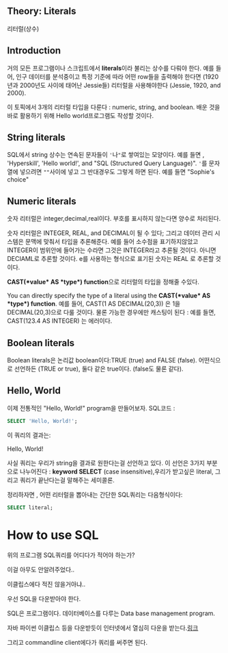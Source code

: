 ## Theory: Literals

 리터럴(상수)

## Introduction

거의 모든 프로그램이나 스크립트에서 **literals**이라 불리는 상수를 다뤄야 한다. 예를 들어, 인구 데이터를 분석중이고 특정 기준에 따라 어떤 row들을 출력해야 한다면 (1920년과 2000년도 사이에 태어난 Jessie들) 리터럴을 사용해야한다 (Jessie, 1920, and 2000).

이 토픽에서 3개의 리터럴 타입을 다룬다 : numeric, string, and boolean. 배운 것을 바로 활용하기 위해 Hello world프로그램도 작성할 것이다.

## String literals

SQL에서 string 상수는 연속된 문자들이 `'`나`"`로 쌓여있는 모양이다. 예를 들면 ,  'Hyperskill', 'Hello world!', and "SQL (Structured Query Language)". `'`를 문자열에 넣으려면 `""`사이에 넣고 그 반대경우도 그렇게 하면 된다. 예를 들면 "Sophie's choice"



## Numeric literals

숫자 리터럴은 integer,decimal,real이다. 부호를 표시하지 않는다면 양수로 처리된다.

숫자 리터럴은 INTEGER, REAL, and DECIMAL이 될 수 있다; 그리고 데이터 관리 시스템은 문맥에 맞춰서 타입을 추론해준다. 예를 들어 소수점을 표기하지않았고 INTEGER이 범위안에 들어가는 수라면 그것은 INTEGER라고 추론될 것이다. 아니면 DECIAML로 추론할 것이다. e를 사용하는 형식으로 표기된 숫자는 REAL 로 추론할 것이다.

 **CAST(\*value\* AS \*type\*) function**으로 리터럴의 타입을 정해줄 수있다. 

You can directly specify the type of a literal using the **CAST(\*value\* AS \*type\*) function**. 예를 들어, CAST(1 AS DECIMAL(20,3)) 은 1을 DECIMAL(20,3)으로 다룰 것이다. 물론 가능한 경우에만 캐스팅이 된다 : 예를 들면, CAST(123.4 AS INTEGER) 는 에러이다.

## Boolean literals

Boolean literals은 논리값 boolean이다:TRUE (true) and FALSE (false). 어떤식으로 선언하든 (TRUE or true),  둘다 같은 true이다. (false도 물론 같다).

## Hello, World

이제 전통적인  "Hello, World!" program을 만들어보자. SQL코드 : 

```sql
SELECT 'Hello, World!';
```

이 쿼리의 결과는:

Hello, World!

사실 쿼리는 우리가 string을 결과로 원한다는걸 선언하고 있다. 이 선언은 3가지 부분으로 나누어진다 : **keyword SELECT** (case insensitive),우리가 받고싶은 literal, 그리고 쿼리가 끝난다는걸 말해주는 세미콜론.

정리하자면 , 어떤 리터럴을 뽑아내는 간단한 SQL쿼리는 다음형식이다:

```sql
SELECT literal;
```

# How to use SQL

위의 프로그램 SQL쿼리를 어디다가 적어야 하는가?

이걸 아무도 안알려주었다..

이클립스에다 적진 않을거아냐..

우선 SQL을 다운받아야 한다.

SQL은 프로그램이다. 데이터베이스를 다루는 Data base management program.

자바 파이썬 이클립스 등을 다운받듯이 인터넷에서 열심히 다운을 받는다.[링크](https://dog-developers.tistory.com/20)

그리고 commandline client에다가 쿼리를 써주면 된다.

